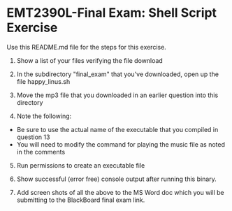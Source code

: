 # EMT2390L-Final Exam: Shell Script Exercise

Use this README.md file for the steps for this exercise.

1. Show a list of your files verifying the file download

2. In the subdirectory "final_exam" that you've downloaded, open up the file happy_linus.sh

3. Move the mp3 file that you downloaded in an earlier question into this directory

4. Note the following:
 - Be sure to use the actual name of the executable that you compiled in question 13
 - You will need to modify the command for playing the music file as noted in the comments 

5. Run permissions to create an executable file

6. Show successful (error free) console output after running this binary.

7. Add screen shots of all the above to the MS Word doc which you will be submitting to the BlackBoard final exam link.
